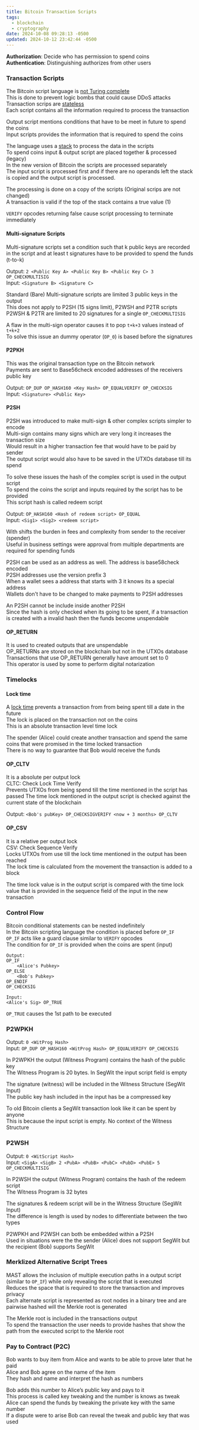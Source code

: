 ```yaml
---
title: Bitcoin Transaction Scripts
tags:
  - blockchain
  - cryptography
date: 2024-10-08 09:28:13 -0500
updated: 2024-10-12 23:42:44 -0500
---
```


**Authorization**: Decide who has permission to spend coins  
**Authentication**: Distinguishing authorizes from other users

### Transaction Scripts

The Bitcoin script language is <u>not Turing complete</u>  
This is done to prevent logic bombs that could cause DDoS attacks  
Transaction scrips are <u>stateless</u>  
Each script contains all the information required to process the transaction  

Output script mentions conditions that have to be meet in future to spend the coins  
Input scripts provides the information that is required to spend the coins  

The language uses a <u>stack</u> to process the data in the scripts  
To spend coins input & output script are placed together &  processed (legacy)    
In the new version of Bitcoin the scripts are processed separately  
The input script is processed first and if there are no operands left the stack is copied and the output script is processed. 

The processing is done on a copy of the scripts (Original scrips are not changed)  
A transaction is valid if the top of the stack contains a true value (1)  

`VERIFY` opcodes returning false cause script processing to terminate immediately  

#### Multi-signature Scripts

Multi-signature scripts set a condition such that k public keys are recorded in the script and at least t signatures have to be provided to spend the funds (t-to-k)  

Output: `2 <Public Key A> <Public Key B> <Public Key C> 3 OP_CHECKMULTISIG`  
Input: `<Signature B> <Signature C>`  

Standard (Bare) Multi-signature scripts are limited 3 public keys in the output  
This does not apply to P2SH (15 signs limit), P2WSH and P2TR scripts  
P2WSH & P2TR are limited to 20 signatures for a single `OP_CHECKMULTISIG`

A flaw in the multi-sign operator causes it to pop `t+k+3` values instead of `t+k+2`  
To solve this issue an dummy operator (`OP_0`) is based before the signatures  

#### P2PKH

This was the original transaction type on the Bitcoin network  
Payments are sent to Base56check encoded addresses of the receivers public key  

Output: `OP_DUP OP_HASH160 <Key Hash> OP_EQUALVERIFY OP_CHECKSIG`  
Input: `<Signature> <Public Key>`

#### P2SH

P2SH was introduced to make multi-sign & other complex scripts simpler to encode  
Multi-sign contains many signs which are very long it increases the transaction size  
Would result in a higher transaction fee that would have to be paid by sender  
The output script would also have to be  saved in the UTXOs database till its spend  

To solve these issues the hash of the complex script is used in the output script  
To spend the coins the script and inputs required by the script has to be provided  
This script hash is called redeem script

Output: `OP_HASH160 <Hash of redeem script> OP_EQUAL`  
Input: `<Sig1> <Sig2> <redeem script>`

With shifts the burden in fees and complexity from sender to the receiver (spender)  
Useful in business settings were approval from multiple departments are required for spending funds

P2SH can be used as an address as well. The address is base58check encoded  
P2SH addresses use the version prefix 3  
When a wallet sees a address that starts with 3 it knows its a special address  
Wallets don't have to be changed to make payments to P2SH addresses  

An P2SH cannot be include inside another P2SH  
Since the hash is only checked when its going to be spent, if a transaction is created with a invalid hash then the funds become unspendable    

#### OP_RETURN

It is used to created outputs that are unspendable  
OP_RETURNs are stored on the blockchain but not in the UTXOs database  
Transactions that use OP_RETURN generally have amount set to 0  
This operator is used by some to perform digital notarization    

### Timelocks

#### Lock time

A <u>lock time</u> prevents a transaction from from being spent till a date in the future  
The lock is placed on the transaction not on the coins  
This is an absolute transaction level time lock

The spender (Alice) could create another transaction and spend the same coins that were promised in the time locked transaction  
There is no way to guarantee that Bob would receive the funds  

#### OP_CLTV

It is a absolute per output lock    
CLTC: Check Lock Time Verify  
Prevents UTXOs from being spend till the time mentioned in the script has passed
The time lock mentioned in the output script is checked against the current state of the blockchain

Output: `<Bob's pubKey> OP_CHECKSIGVERIFY <now + 3 months> OP_CLTV`  

#### OP_CSV

It is a relative per output lock  
CSV: Check Sequence Verify  
Locks UTXOs from use till the lock time mentioned in the output has been reached  
The lock time is calculated from the movement the transaction is added to a block

The time lock value is in the output script is compared with the time lock value that is provided in the sequence field of the input in the new transaction

### Control Flow

Bitcoin conditional statements can be nested indefinitely  
In the Bitcoin scripting language the condition is placed before `OP_IF`  
`OP_IF` acts like a guard clause similar to `VERIFY` opcodes  
The condition for `OP_IF` is provided when the coins are spent (input)  

```
Output:
OP_IF
	<Alice's Pubkey>
OP_ELSE
	<Bob's Pubkey>
OP_ENDIF
OP_CHECKSIG

Input:
<Alice's Sig> OP_TRUE
```

`OP_TRUE` causes the 1st path to be executed  

### P2WPKH

Output: `0 <WitProg Hash>`  
Input: `OP_DUP OP_HASH160 <WitProg Hash> OP_EQUALVERIFY OP_CHECKSIG`  

In P2WPKH the output (Witness Program) contains the hash of the public key  
The Witness Program is 20 bytes. In SegWit the input script field is empty   

The signature (witness) will be included in the Witness Structure (SegWit Input)  
The public key hash included in the input has be a compressed key  

To old Bitcoin clients a SegWit transaction look like it can be spent by anyone  
This is because the input script is empty. No context of the Witness Structure  

### P2WSH

Output: `0 <WitScript Hash>`  
Input: `<SigA> <SigB> 2 <PubA> <PubB> <PubC> <PubD> <PubE> 5 OP_CHECKMULTISIG`

In P2WSH the output (Witness Program) contains the hash of the redeem script  
The Witness Program is 32 bytes  

The signatures & redeem script will be in the Witness Structure (SegWit Input)  
The difference is length is used by nodes to differentiate between the two types

P2WPKH and P2WSH can both be embedded within a P2SH  
Used in situations were the the sender (Alice) does not support SegWit but the recipient (Bob) supports SegWit  

### Merklized Alternative Script Trees

MAST allows the inclusion of multiple execution paths in a output script (similar to `OP_IF`) while only revealing the script that is executed  
Reduces the space that is required to store the transaction and improves privacy  
Each alternate script is represented as root nodes in a binary tree and are pairwise hashed will the Merkle root is generated  

The Merkle root is included in the transactions output  
To spend the transaction the user needs to provide hashes that show the path from the executed script to the Merkle root  

### Pay to Contract (P2C)

Bob wants to buy item from Alice and wants to be able to prove later that he paid  
Alice and Bob agree on the name of the item  
They hash and name and interpret the hash as numbers  

Bob adds this number to Alice’s public key and pays to it  
This process is called key tweaking and the number is knows as tweak  
Alice can spend the funds by tweaking the private key with the same number  
If a dispute were to arise Bob can reveal the tweak and public key that was used  